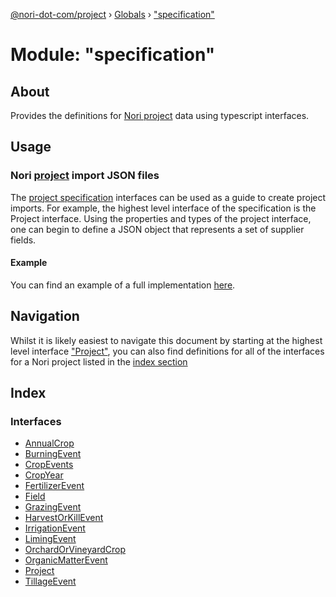 [@nori-dot-com/project](../README.md) › [Globals](../globals.md) › ["specification"](_specification_.md)

# Module: "specification"

## About

Provides the definitions for [Nori project](../interfaces/_specification_.project.md) data using typescript interfaces.

## Usage

### Nori [project](../interfaces/_specification_.project.md) import JSON files

The [project specification](../interfaces/_specification_.project.md) interfaces can be used as a guide to create project imports.
For example, the highest level interface of the specification is the Project interface. Using the properties and types of the project interface, one can begin to define a JSON object that represents a set of supplier fields.

#### Example

You can find an example of a full implementation [here](../../example/example2.json).

## Navigation

Whilst it is likely easiest to navigate this document by starting at the highest level interface ["Project"](../interfaces/_specification_.project.md), you can also find definitions for all of the interfaces for a Nori project listed in the [index section](#index)

## Index

### Interfaces

* [AnnualCrop](../interfaces/_specification_.annualcrop.md)
* [BurningEvent](../interfaces/_specification_.burningevent.md)
* [CropEvents](../interfaces/_specification_.cropevents.md)
* [CropYear](../interfaces/_specification_.cropyear.md)
* [FertilizerEvent](../interfaces/_specification_.fertilizerevent.md)
* [Field](../interfaces/_specification_.field.md)
* [GrazingEvent](../interfaces/_specification_.grazingevent.md)
* [HarvestOrKillEvent](../interfaces/_specification_.harvestorkillevent.md)
* [IrrigationEvent](../interfaces/_specification_.irrigationevent.md)
* [LimingEvent](../interfaces/_specification_.limingevent.md)
* [OrchardOrVineyardCrop](../interfaces/_specification_.orchardorvineyardcrop.md)
* [OrganicMatterEvent](../interfaces/_specification_.organicmatterevent.md)
* [Project](../interfaces/_specification_.project.md)
* [TillageEvent](../interfaces/_specification_.tillageevent.md)
